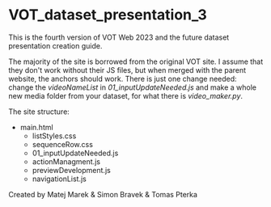 # VOT_dataset_presentation_3
This is the fourth version of VOT Web 2023 and the future dataset presentation creation guide.

The majority of the site is borrowed from the original VOT site. I assume that they don't work without their JS files, but when merged with the parent
website, the anchors should work. There is just one change needed: change the <i>videoNameList</i> in <i>01_inputUpdateNeeded.js</i> and make a whole new media folder from your dataset, for what there is <i>video_maker.py</i>.

The site structure:
* main.html
  * listStyles.css
  * sequenceRow.css
  * 01_inputUpdateNeeded.js
  * actionManagment.js
  * previewDevelopment.js
  * navigationList.js

Created by Matej Marek & Simon Bravek & Tomas Pterka
